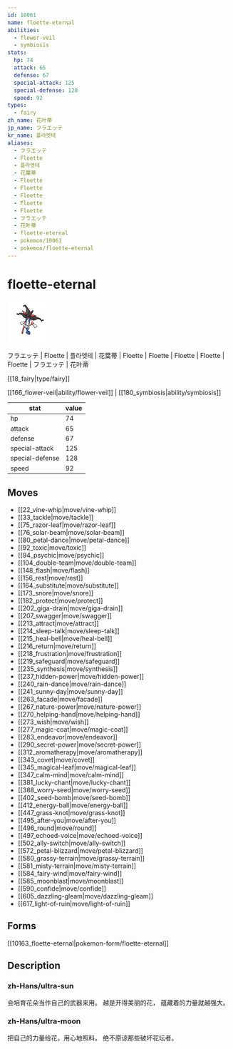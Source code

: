 ```yaml
---
id: 10061
name: floette-eternal
abilities:
  - flower-veil
  - symbiosis
stats:
  hp: 74
  attack: 65
  defense: 67
  special-attack: 125
  special-defense: 128
  speed: 92
types:
  - fairy
zh_name: 花叶蒂
jp_name: フラエッテ
kr_name: 플라엣테
aliases:
  - フラエッテ
  - Floette
  - 플라엣테
  - 花葉蒂
  - Floette
  - Floette
  - Floette
  - Floette
  - Floette
  - フラエッテ
  - 花叶蒂
  - floette-eternal
  - pokemon/10061
  - pokemon/floette-eternal
---
```

# floette-eternal

![](https://raw.githubusercontent.com/PokeAPI/sprites/master/sprites/pokemon/10061.png)

フラエッテ | Floette | 플라엣테 | 花葉蒂 | Floette | Floette | Floette | Floette | Floette | フラエッテ | 花叶蒂

[[18_fairy|type/fairy]]

[[166_flower-veil|ability/flower-veil]] | [[180_symbiosis|ability/symbiosis]]

|stat|value|
|---|---|
|hp|74|
|attack|65|
|defense|67|
|special-attack|125|
|special-defense|128|
|speed|92|


## Moves

- [[22_vine-whip|move/vine-whip]]
- [[33_tackle|move/tackle]]
- [[75_razor-leaf|move/razor-leaf]]
- [[76_solar-beam|move/solar-beam]]
- [[80_petal-dance|move/petal-dance]]
- [[92_toxic|move/toxic]]
- [[94_psychic|move/psychic]]
- [[104_double-team|move/double-team]]
- [[148_flash|move/flash]]
- [[156_rest|move/rest]]
- [[164_substitute|move/substitute]]
- [[173_snore|move/snore]]
- [[182_protect|move/protect]]
- [[202_giga-drain|move/giga-drain]]
- [[207_swagger|move/swagger]]
- [[213_attract|move/attract]]
- [[214_sleep-talk|move/sleep-talk]]
- [[215_heal-bell|move/heal-bell]]
- [[216_return|move/return]]
- [[218_frustration|move/frustration]]
- [[219_safeguard|move/safeguard]]
- [[235_synthesis|move/synthesis]]
- [[237_hidden-power|move/hidden-power]]
- [[240_rain-dance|move/rain-dance]]
- [[241_sunny-day|move/sunny-day]]
- [[263_facade|move/facade]]
- [[267_nature-power|move/nature-power]]
- [[270_helping-hand|move/helping-hand]]
- [[273_wish|move/wish]]
- [[277_magic-coat|move/magic-coat]]
- [[283_endeavor|move/endeavor]]
- [[290_secret-power|move/secret-power]]
- [[312_aromatherapy|move/aromatherapy]]
- [[343_covet|move/covet]]
- [[345_magical-leaf|move/magical-leaf]]
- [[347_calm-mind|move/calm-mind]]
- [[381_lucky-chant|move/lucky-chant]]
- [[388_worry-seed|move/worry-seed]]
- [[402_seed-bomb|move/seed-bomb]]
- [[412_energy-ball|move/energy-ball]]
- [[447_grass-knot|move/grass-knot]]
- [[495_after-you|move/after-you]]
- [[496_round|move/round]]
- [[497_echoed-voice|move/echoed-voice]]
- [[502_ally-switch|move/ally-switch]]
- [[572_petal-blizzard|move/petal-blizzard]]
- [[580_grassy-terrain|move/grassy-terrain]]
- [[581_misty-terrain|move/misty-terrain]]
- [[584_fairy-wind|move/fairy-wind]]
- [[585_moonblast|move/moonblast]]
- [[590_confide|move/confide]]
- [[605_dazzling-gleam|move/dazzling-gleam]]
- [[617_light-of-ruin|move/light-of-ruin]]

## Forms



[[10163_floette-eternal|pokemon-form/floette-eternal]]

## Description

### zh-Hans/ultra-sun

会培育花朵当作自己的武器来用。
越是开得美丽的花，
蕴藏着的力量就越强大。

### zh-Hans/ultra-moon

把自己的力量给花，用心地照料。
绝不原谅那些破坏花坛者。

